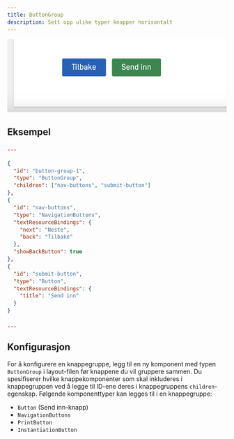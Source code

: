 ```yaml
---
title: ButtonGroup
description: Sett opp ulike typer knapper horisontalt
---
```


![ButtonGroup](button-group.png "En tilbakeknapp og en send inn-knapp inni en knappegruppe")

## Eksempel

```json
...

{
  "id": "button-group-1",
  "type": "ButtonGroup",
  "children": ["nav-buttons", "submit-button"]
},
{
  "id": "nav-buttons",
  "type": "NavigationButtons",
  "textResourceBindings": {
    "next": "Neste",
    "back": "Tilbake"
  },
  "showBackButton": true
},
{
  "id": "submit-button",
  "type": "Button",
  "textResourceBindings": {
    "title": "Send inn"
  }
}

...
```

## Konfigurasjon

For å konfigurere en knappegruppe, legg til en ny komponent med typen `ButtonGroup` i layout-filen før knappene du vil gruppere sammen.
Du spesifiserer hvilke knappekomponenter som skal inkluderes i knappegruppen ved å legge til ID-ene deres i knappegruppens `children`-egenskap.
Følgende komponenttyper kan legges til i en knappegruppe:

- `Button` (Send inn-knapp)
- `NavigationButtons`
- `PrintButton`
- `InstantiationButton`
<!-- - `ActionButton` -->
